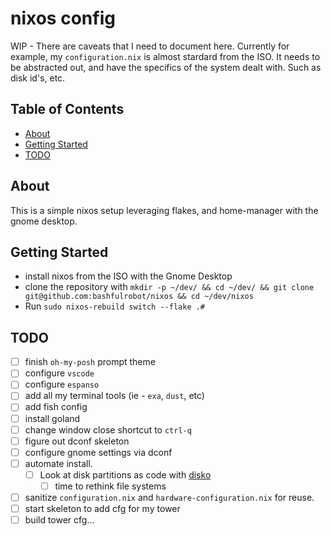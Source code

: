 # nixos config

WIP - There are caveats that I need to document here. Currently for example, my `configuration.nix` is almost stardard from the ISO. It needs to be abstracted out, and have the specifics of the system dealt with. Such as disk id's, etc.

## Table of Contents

- [About](#about)
- [Getting Started](#getting_started)
- [TODO](#todo)

## About <a name = "about"></a>

This is a simple nixos setup leveraging flakes, and home-manager with the gnome desktop. 

## Getting Started <a name = "getting_started"></a>

- install nixos from the ISO with the Gnome Desktop
- clone the repository with `mkdir -p ~/dev/ && cd ~/dev/ && git clone git@github.com:bashfulrobot/nixos && cd ~/dev/nixos`
- Run `sudo nixos-rebuild switch --flake .#`

## TODO <a name = "todo"></a>

- [ ] finish `oh-my-posh` prompt theme
- [ ] configure `vscode`
- [ ] configure `espanso`
- [ ] add all my terminal tools (ie - `exa`, `dust`, etc)
- [ ] add fish config
- [ ] install goland
- [ ] change window close shortcut to `ctrl-q`
- [ ] figure out dconf skeleton
- [ ] configure gnome settings via dconf
- [ ] automate install.
    - [ ] Look at disk partitions as code with [disko](https://github.com/nix-community/disko)
        - [ ] time to rethink file systems
- [ ] sanitize `configuration.nix` and `hardware-configuration.nix` for reuse.
- [ ] start skeleton to add cfg for my tower
- [ ] build tower cfg...
